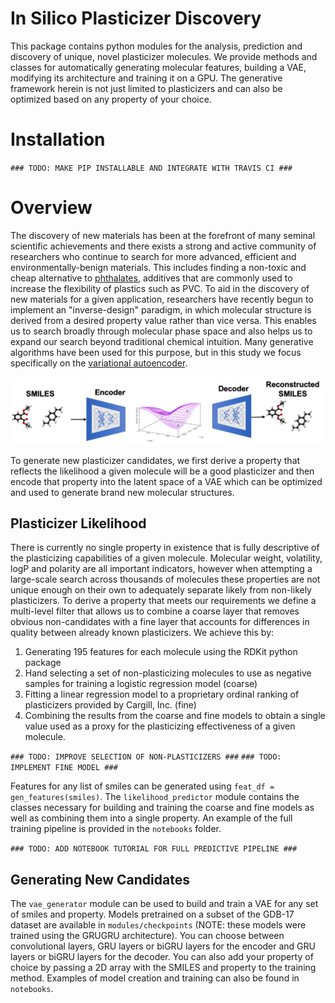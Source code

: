 # In Silico Plasticizer Discovery
This package contains python modules for the analysis, prediction and discovery of unique, novel plasticizer molecules. We provide methods and classes for automatically generating molecular features, building a VAE, modifying its architecture and training it on a GPU. The generative framework herein is not just limited to plasticizers and can also be optimized based on any property of your choice.

# Installation
`### TODO: MAKE PIP INSTALLABLE AND INTEGRATE WITH TRAVIS CI ###`

# Overview
The discovery of new materials has been at the forefront of many seminal scientific achievements and there exists a strong and active community of researchers who continue to search for more advanced, efficient and environmentally-benign materials. This includes finding a non-toxic and cheap alternative to [phthalates](https://www.theguardian.com/lifeandstyle/2015/feb/10/phthalates-plastics-chemicals-research-analysis), additives that are commonly used to increase the flexibility of plastics such as PVC. To aid in the discovery of new materials for a given application, researchers have recently begun to implement an "inverse-design" paradigm, in which molecular structure is derived from a desired property value rather than vice versa. This enables us to search broadly through molecular phase space and also helps us to expand our search beyond traditional chemical intuition. Many generative algorithms have been used for this purpose, but in this study we focus specifically on the [variational autoencoder](https://jaan.io/what-is-variational-autoencoder-vae-tutorial/).

![VAE Diagram](/docs/readme_figs/vae_diagram.png)

To generate new plasticizer candidates, we first derive a property that reflects the likelihood a given molecule will be a good plasticizer and then encode that property into the latent space of a VAE which can be optimized and used to generate brand new molecular structures.

## Plasticizer Likelihood
There is currently no single property in existence that is fully descriptive of the plasticizing capabilities of a given molecule. Molecular weight, volatility, logP and polarity are all important indicators, however when attempting a large-scale search across thousands of molecules these properties are not unique enough on their own to adequately separate likely from non-likely plasticizers. To derive a property that meets our requirements we define a multi-level filter that allows us to combine a coarse layer that removes obvious non-candidates with a fine layer that accounts for differences in quality between already known plasticizers. We achieve this by:
1. Generating 195 features for each molecule using the RDKit python package
2. Hand selecting a set of non-plasticizing molecules to use as negative samples for training a logistic regression model (coarse)
3. Fitting a linear regression model to a proprietary ordinal ranking of plasticizers provided by Cargill, Inc. (fine)
4. Combining the results from the coarse and fine models to obtain a single value used as a proxy for the plasticizing effectiveness of a given molecule.

`### TODO: IMPROVE SELECTION OF NON-PLASTICIZERS ###`
`### TODO: IMPLEMENT FINE MODEL ###`

Features for any list of smiles can be generated using `feat_df = gen_features(smiles)`. The `likelihood_predictor` module contains the classes necessary for building and training the coarse and fine models as well as combining them into a single property. An example of the full training pipeline is provided in the `notebooks` folder.

`### TODO: ADD NOTEBOOK TUTORIAL FOR FULL PREDICTIVE PIPELINE ###`

## Generating New Candidates
The `vae_generator` module can be used to build and train a VAE for any set of smiles and property. Models pretrained on a subset of the GDB-17 dataset are available in `modules/checkpoints` (NOTE: these models were trained using the GRUGRU architecture). You can choose between convolutional layers, GRU layers or biGRU layers for the encoder and GRU layers or biGRU layers for the decoder. You can also add your property of choice by passing a 2D array with the SMILES and property to the training method. Examples of model creation and training can also be found in `notebooks`.
